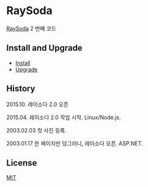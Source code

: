 # RaySoda

[RaySoda](http://www.raysoda.com) 2 번째 코드

## Install and Upgrade

* [Install](INSTALL.md)
* [Upgrade](UPGRADE.md)

## History

2015.10. 레이소다 2.0 오픈

2015.04. 레이소다 2.0 작업 시작. Linux/Node.js.

2003.02.03 첫 사진 등록.

2003.01.17 한 페이지만 덩그러니, 레이소다 오픈. ASP.NET.

## License

[MIT](LICENSE)
